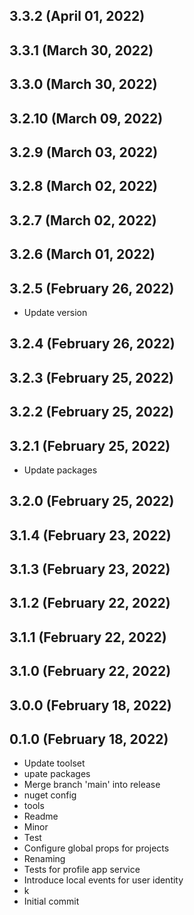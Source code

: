 ## 3.3.2 (April 01, 2022)


## 3.3.1 (March 30, 2022)


## 3.3.0 (March 30, 2022)


## 3.2.10 (March 09, 2022)


## 3.2.9 (March 03, 2022)


## 3.2.8 (March 02, 2022)


## 3.2.7 (March 02, 2022)


## 3.2.6 (March 01, 2022)


## 3.2.5 (February 26, 2022)
  - Update version

## 3.2.4 (February 26, 2022)


## 3.2.3 (February 25, 2022)


## 3.2.2 (February 25, 2022)


## 3.2.1 (February 25, 2022)
  - Update packages

## 3.2.0 (February 25, 2022)


## 3.1.4 (February 23, 2022)


## 3.1.3 (February 23, 2022)


## 3.1.2 (February 22, 2022)


## 3.1.1 (February 22, 2022)


## 3.1.0 (February 22, 2022)


## 3.0.0 (February 18, 2022)


## 0.1.0 (February 18, 2022)
  - Update toolset
  - upate packages
  - Merge branch 'main' into release
  - nuget config
  - tools
  - Readme
  - Minor
  - Test
  - Configure global props for projects
  - Renaming
  - Tests for profile app service
  - Introduce local events for user identity
  - k
  - Initial commit

